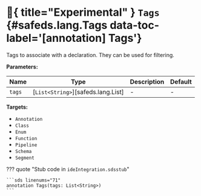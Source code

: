 [//]: # (DO NOT EDIT THIS FILE DIRECTLY. Instead, edit the corresponding stub file and execute `npm run docs:api`.)

# :test_tube:{ title="Experimental" } <code class="doc-symbol doc-symbol-annotation"></code> `Tags` {#safeds.lang.Tags data-toc-label='[annotation] Tags'}

Tags to associate with a declaration. They can be used for filtering.

**Parameters:**

| Name | Type | Description | Default |
|------|------|-------------|---------|
| `tags` | [`List<String>`][safeds.lang.List] | - | - |

**Targets:**

- `Annotation`
- `Class`
- `Enum`
- `Function`
- `Pipeline`
- `Schema`
- `Segment`

??? quote "Stub code in `ideIntegration.sdsstub`"

    ```sds linenums="71"
    annotation Tags(tags: List<String>)
    ```
